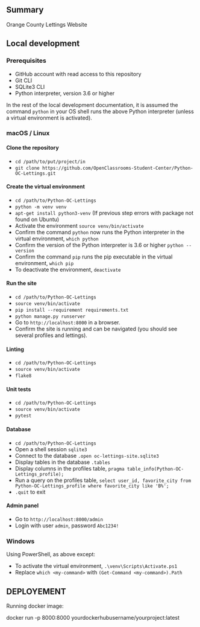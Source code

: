## Summary

Orange County Lettings Website

## Local development

### Prerequisites

- GitHub account with read access to this repository
- Git CLI
- SQLite3 CLI
- Python interpreter, version 3.6 or higher

In the rest of the local development documentation, it is assumed the command `python` in 
your OS shell runs the above Python interpreter (unless a virtual environment is activated).

### macOS / Linux

#### Clone the repository

- `cd /path/to/put/project/in`
- `git clone https://github.com/OpenClassrooms-Student-Center/Python-OC-Lettings.git`

#### Create the virtual environment

- `cd /path/to/Python-OC-Lettings`
- `python -m venv venv`
- `apt-get install python3-venv` (If previous step errors with package not found on Ubuntu)
- Activate the environment `source venv/bin/activate`
- Confirm the command `python` now runs the Python interpreter in the virtual environment,
`which python`
- Confirm the version of the Python interpreter is 3.6 or higher `python --version`
- Confirm the command `pip` runs the pip executable in the virtual environment, `which pip`
- To deactivate the environment, `deactivate`

#### Run the site

- `cd /path/to/Python-OC-Lettings`
- `source venv/bin/activate`
- `pip install --requirement requirements.txt`
- `python manage.py runserver`
- Go to `http://localhost:8000` in a browser.
- Confirm the site is running and can be navigated (you should see several profiles and lettings).

#### Linting

- `cd /path/to/Python-OC-Lettings`
- `source venv/bin/activate`
- `flake8`

#### Unit tests

- `cd /path/to/Python-OC-Lettings`
- `source venv/bin/activate`
- `pytest`

#### Database

- `cd /path/to/Python-OC-Lettings`
- Open a shell session `sqlite3`
- Connect to the database `.open oc-lettings-site.sqlite3`
- Display tables in the database `.tables`
- Display columns in the profiles table, `pragma table_info(Python-OC-Lettings_profile);`
- Run a query on the profiles table, `select user_id, favorite_city from
  Python-OC-Lettings_profile where favorite_city like 'B%';`
- `.quit` to exit

#### Admin panel

- Go to `http://localhost:8000/admin`
- Login with user `admin`, password `Abc1234!`

### Windows

Using PowerShell, as above except:

- To activate the virtual environment, `.\venv\Scripts\Activate.ps1` 
- Replace `which <my-command>` with `(Get-Command <my-command>).Path`

## DEPLOYEMENT

Running docker image:

docker run -p 8000:8000 yourdockerhubusername/yourproject:latest

